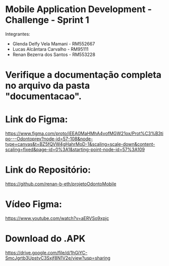 # Mobile Application Development - Challenge - Sprint 1

Integrantes:
- Glenda Delfy Vela Mamani - RM552667
- Lucas Alcântara Carvalho - RM95111
- Renan Bezerra dos Santos - RM553228


# Verifique a documentação completa no arquivo da pasta "documentacao".

# Link do Figma:
https://www.figma.com/proto/iEEA0MaHMhA4vofMGW21ox/Prot%C3%B3tipo---Odontoprev?node-id=57-108&node-type=canvas&t=BZ5fQVW4gHahrMoD-1&scaling=scale-down&content-scaling=fixed&page-id=0%3A1&starting-point-node-id=57%3A109

# Link do Repositório:
https://github.com/renan-b-eth/projetoOdontoMobile

# Vídeo Figma:
https://www.youtube.com/watch?v=aERVSo9xpjc

# Download do .APK
https://drive.google.com/file/d/1hGiYC-SmcJgrtb3UpstvC3Sxjf8N1V2e/view?usp=sharing

 
